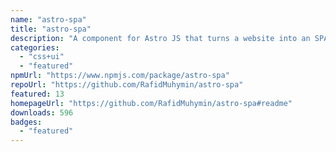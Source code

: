 ```yaml
---
name: "astro-spa"
title: "astro-spa"
description: "A component for Astro JS that turns a website into an SPA"
categories:
  - "css+ui"
  - "featured"
npmUrl: "https://www.npmjs.com/package/astro-spa"
repoUrl: "https://github.com/RafidMuhymin/astro-spa"
featured: 13
homepageUrl: "https://github.com/RafidMuhymin/astro-spa#readme"
downloads: 596
badges:
  - "featured"
---
```

